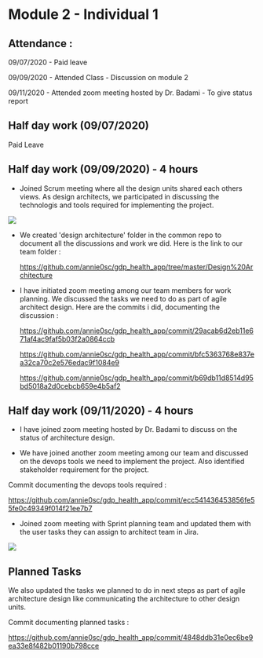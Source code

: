 # Module 2 - Individual 1

## Attendance :

09/07/2020 - Paid leave

09/09/2020 - Attended Class - Discussion on module 2

09/11/2020 - Attended zoom meeting hosted by Dr. Badami - To give status report

## Half day work (09/07/2020)

Paid Leave

## Half day work (09/09/2020) - 4 hours

- Joined Scrum meeting where all the design units shared each others views. As design architects, we participated in discussing the technologis and tools required for implementing the project.

 ![](https://github.com/annie0sc/gdp_health_app/blob/master/Design%20Architecture/Meetings/Scrum%20meeting.png?raw=true)

- We created 'design architecture' folder in the common repo to document all the discussions and work we did. Here is the link to our team folder :

  https://github.com/annie0sc/gdp_health_app/tree/master/Design%20Architecture

- I have initiated zoom meeting among our team members for work planning. We discussed the tasks we need to do as part of agile architect design. Here are the commits i did, documenting the discussion :

  https://github.com/annie0sc/gdp_health_app/commit/29acab6d2eb11e671af4ac9faf5b03f2a0864ccb

  https://github.com/annie0sc/gdp_health_app/commit/bfc5363768e837ea32ca70c2e576edac9f1084e9

  https://github.com/annie0sc/gdp_health_app/commit/b69db11d8514d95bd5018a2d0cebcb659e4b5af2

## Half day work (09/11/2020) - 4 hours

- I have joined zoom meeting hosted by Dr. Badami to discuss on the status of architecture design.

- We have joined another zoom meeting among our team and discussed on the devops tools we need to implement the project. Also identified stakeholder requirement for the project.

Commit documenting the devops tools required :

 https://github.com/annie0sc/gdp_health_app/commit/ecc541436453856fe55fe0c49349f014f21ee7b7


- Joined zoom meeting with Sprint planning team and updated them with the user tasks they can assign to architect team in Jira.

![](https://github.com/annie0sc/gdp_health_app/blob/master/Design%20Architecture/Meetings/Meeting%20with%20sprint%20planning%20team.PNG?raw=true)


## Planned Tasks

We also updated the tasks we planned to do in next steps as part of agile architecture design like communicating the architecture to other design units.

Commit documenting planned tasks :

  https://github.com/annie0sc/gdp_health_app/commit/4848ddb31e0ec6be9ea33e8f482b01190b798cce







  



